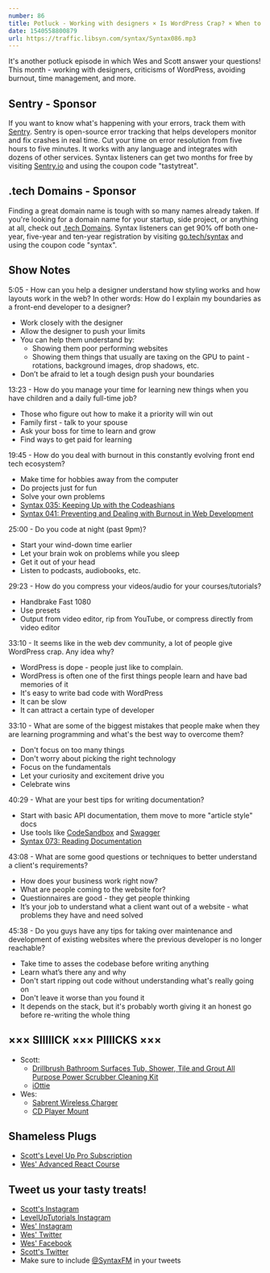 ```yaml
---
number: 86
title: Potluck - Working with designers × Is WordPress Crap? × When to stop working × More
date: 1540558800879
url: https://traffic.libsyn.com/syntax/Syntax086.mp3
---
```


It's another potluck episode in which Wes and Scott answer your questions! This month - working with designers, criticisms of WordPress, avoiding burnout, time management, and more.

## Sentry - Sponsor

If you want to know what's happening with your errors, track them with [Sentry](https://sentry.io/). Sentry is open-source error tracking that helps developers monitor and fix crashes in real time. Cut your time on error resolution from five hours to five minutes. It works with any language and integrates with dozens of other services. Syntax listeners can get two months for free by visiting [Sentry.io](https://sentry.io/) and using the coupon code "tastytreat".

## .tech Domains - Sponsor

Finding a great domain name is tough with so many names already taken. If you're looking for a domain name for your startup, side project, or anything at all, check out [.tech Domains](https://get.tech). Syntax listeners can get 90% off both one-year, five-year and ten-year registration by visiting [go.tech/syntax](https://go.tech/syntax) and using the coupon code "syntax".

## Show Notes

5:05 - How can you help a designer understand how styling works and how layouts work in the web? In other words: How do I explain my boundaries as a front-end developer to a designer?

* Work closely with the designer
* Allow the designer to push your limits
* You can help them understand by:
  * Showing them poor performing websites
  * Showing them things that usually are taxing on the GPU to paint - rotations, background images, drop shadows, etc.
* Don’t be afraid to let a tough design push your boundaries

13:23 - How do you manage your time for learning new things when you have children and a daily full-time job?

* Those who figure out how to make it a priority will win out
* Family first - talk to your spouse
* Ask your boss for time to learn and grow
* Find ways to get paid for learning

19:45 - How do you deal with burnout in this constantly evolving front end tech ecosystem?

* Make time for hobbies away from the computer
* Do projects just for fun
* Solve your own problems
* [Syntax 035: Keeping Up with the Codeashians](https://syntax.fm/show/035/keeping-up-with-the-codeashians-dealing-with-our-fast-paced-industry)
* [Syntax 041: Preventing and Dealing with Burnout in Web Development](https://syntax.fm/show/041/preventing-and-dealing-with-burnout-in-web-development)

25:00 - Do you code at night (past 9pm)?

* Start your wind-down time earlier
* Let your brain wok on problems while you sleep
* Get it out of your head
* Listen to podcasts, audiobooks, etc.

29:23 - How do you compress your videos/audio for your courses/tutorials?

* Handbrake Fast 1080
* Use presets
* Output from video editor, rip from YouTube, or compress directly from video editor

33:10 - It seems like in the web dev community, a lot of people give WordPress crap. Any idea why?

* WordPress is dope - people just like to complain.
* WordPress is often one of the first things people learn and have bad memories of it
* It's easy to write bad code with WordPress
* It can be slow
* It can attract a certain type of developer

33:10 - What are some of the biggest mistakes that people make when they are learning programming and what's the best way to overcome them?

* Don't focus on too many things
* Don't worry about picking the right technology
* Focus on the fundamentals
* Let your curiosity and excitement drive you
* Celebrate wins

40:29 - What are your best tips for writing documentation?

* Start with basic API documentation, them move to more "article style" docs
* Use tools like [CodeSandbox](https://codesandbox.io/) and [Swagger](https://swagger.io/)
* [Syntax 073: Reading Documentation](https://syntax.fm/show/073/hasty-treat-reading-documentation)

43:08 - What are some good questions or techniques to better understand a client's requirements?

* How does your business work right now?
* What are people coming to the website for?
* Questionnaires are good - they get people thinking
* It’s your job to understand what a client want out of a website - what problems they have and need solved

45:38 - Do you guys have any tips for taking over maintenance and development of existing websites where the previous developer is no longer reachable?

* Take time to asses the codebase before writing anything
* Learn what’s there any and why
* Don't start ripping out code without understanding what's really going on
* Don't leave it worse than you found it
* It depends on the stack, but it's probably worth giving it an honest go before re-writing the whole thing

## ××× SIIIIICK ××× PIIIICKS ×××

* Scott:
  * [Drillbrush Bathroom Surfaces Tub, Shower, Tile and Grout All Purpose Power Scrubber Cleaning Kit](https://amzn.to/2PASzxK)
  * [iOttie](https://amzn.to/2yOj2B5)
* Wes:
  * [Sabrent Wireless Charger](https://amzn.to/2Eng8ce)
  * [CD Player Mount](https://amzn.to/2pWCB5P)

## Shameless Plugs

* [Scott's Level Up Pro Subscription](https://LevelUpTutorials.com/pro)
* [Wes' Advanced React Course](https://advancedreact.com/)

## Tweet us your tasty treats!

* [Scott's Instagram](https://www.instagram.com/stolinski/)
* [LevelUpTutorials Instagram](https://www.instagram.com/LevelUpTutorials/)
* [Wes' Instagram](https://www.instagram.com/wesbos/)
* [Wes' Twitter](https://twitter.com/wesbos)
* [Wes' Facebook](https://www.facebook.com/wesbos.developer)
* [Scott's Twitter](https://twitter.com/stolinski)
* Make sure to include [@SyntaxFM](https://twitter.com/SyntaxFM) in your tweets
